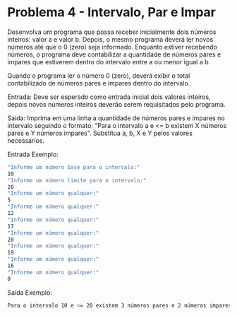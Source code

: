 # Problema 4 - Intervalo, Par e Impar

Desenvolva um programa que possa receber inicialmente dois números inteiros: valor a e valor b. Depois, o mesmo programa deverá ler novos números até que o 0 (zero) seja informado. Enquanto estiver recebendo números, o programa deve contabilizar a quantidade de números pares e impares que estiverem dentro do intervalo entre a ou menor igual a b. 

Quando o programa ler o número 0 (zero), deverá exibir o total contabilizado de números pares e impares dentro do intervalo.


Entrada:
Deve ser esperado como entrada inicial dois valores inteiros, depois novos números inteiros deverão serem requisitados pelo programa.


Saída:
Imprima em uma linha a quantidade de números pares e impares no intervalo seguindo o formato: "Para o intervalo a e <= b existem X números pares e Y números impares". Substitua a, b, X e Y pelos valores necessários.


Entrada Exemplo:
```sh
"Informe um número base para o intervalo:"
10
"Informe um número limite para o intervalo:"
20
"Informe um número qualquer:"
5
"Informe um número qualquer:"
12
"Informe um número qualquer:"
17
"Informe um número qualquer:"
20
"Informe um número qualquer:"
19
"Informe um número qualquer:"
16
"Informe um número qualquer:"
0
```


Saída Exemplo:

```sh
Para o intervalo 10 e <= 20 existem 3 números pares e 2 números impares
```
